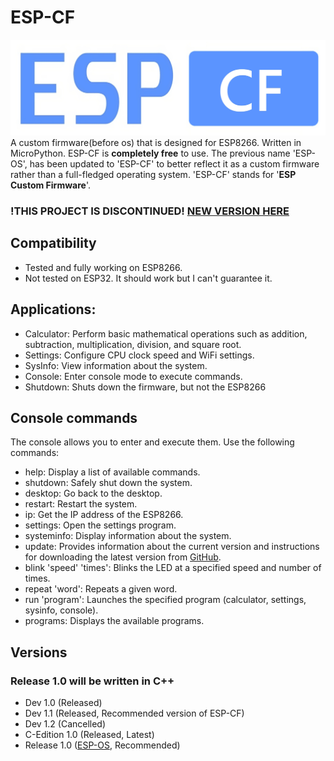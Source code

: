 # ESP-CF
![Logo of ESP-CF](https://github.com/Pepe-57/esp-cf/blob/main/esp-cf_logo.jpg)
A custom firmware(before os) that is designed for ESP8266. Written in MicroPython. ESP-CF is __completely free__ to use. The previous name 'ESP-OS', has been updated to 'ESP-CF' to better reflect it as a custom firmware rather than a full-fledged operating system. 'ESP-CF' stands for '__ESP Custom Firmware__'. 
### !THIS PROJECT IS DISCONTINUED! [NEW VERSION HERE](https://github.com/Pepe-57/esp-os)
## Compatibility
- Tested and fully working on ESP8266.
- Not tested on ESP32. It should work but I can't guarantee it.
## Applications:
- Calculator: Perform basic mathematical operations such as addition, subtraction, multiplication, division, and square root.
- Settings: Configure CPU clock speed and WiFi settings.
- SysInfo: View information about the system.
- Console: Enter console mode to execute commands.
- Shutdown: Shuts down the firmware, but not the ESP8266
## Console commands
The console allows you to enter and execute them. Use the following commands:
- help: Display a list of available commands.
- shutdown: Safely shut down the system.
- desktop: Go back to the desktop.
- restart: Restart the system.
- ip: Get the IP address of the ESP8266.
- settings: Open the settings program.
- systeminfo: Display information about the system.
- update: Provides information about the current version and instructions for downloading the latest version from [GitHub](https://github.com/Pepe-57/esp-cf).
- blink 'speed' 'times': Blinks the LED at a specified speed and number of times.
- repeat 'word': Repeats a given word.
- run 'program': Launches the specified program (calculator, settings, sysinfo, console).
- programs: Displays the available programs.
## Versions
### Release 1.0 will be written in C++
- Dev 1.0 (Released)
- Dev 1.1 (Released, Recommended version of ESP-CF)
- Dev 1.2 (Cancelled)
- C-Edition 1.0 (Released, Latest)
- Release 1.0 ([ESP-OS](https://github.com/Pepe-57/esp-os), Recommended)
